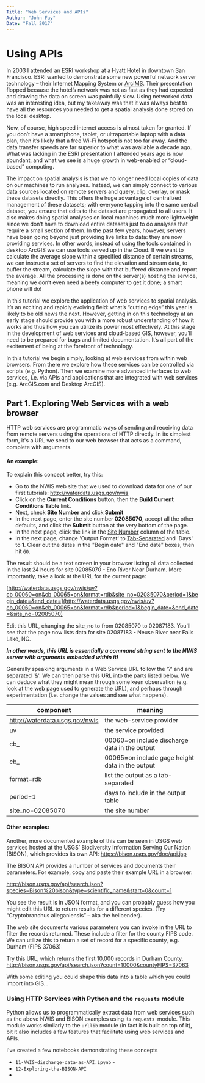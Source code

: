 ```yaml
---
Title: "Web Services and APIs"
Author: "John Fay"
Date: "Fall 2017"
---
```


# Using APIs

In 2003 I attended an ESRI workshop at a Hyatt Hotel in downtown San Francisco. ESRI wanted to demonstrate some new powerful network server technology – their Internet Mapping System or [ArcIMS](http://en.wikipedia.org/wiki/ArcIMS). Their presentation flopped because the hotel’s network was not as fast as they had expected and drawing the data on screen was painfully slow. Using networked data was an interesting idea, but my takeaway was that it was always best to have all the resources you needed to get a spatial analysis done stored on the local desktop. 

Now, of course, high speed internet access is almost taken for granted. If you don’t have a smartphone, tablet, or ultraportable laptop with a data plan, then it’s likely that a free Wi-Fi hotspot is not too far away. And the data transfer speeds are far superior to what was available a decade ago. What was lacking in the ESRI presentation I attended years ago is now abundant, and what we see is a huge growth in web-enabled or “cloud-based” computing. 

The impact on spatial analysis is that we no longer need local copies of data on our machines to run analyses. Instead, we can simply connect to various data sources located on remote servers and query, clip, overlay, or mask these datasets directly. This offers the huge advantage of centralized management of these datasets; with everyone tapping into the same central dataset, you ensure that edits to the dataset are propagated to all users. It also makes doing spatial analyses on local machines much more lightweight since we don’t have to download entire datasets just to do analyses that require a small section of them.
In the past few years, however, servers have been going beyond just providing live links to data: they are now providing services. In other words, instead of using the tools contained in desktop ArcGIS we can use tools served up in the Cloud. If we want to calculate the average slope within a specified distance of certain streams, we can instruct a set of servers to find the elevation and stream data, to buffer the stream, calculate the slope with that buffered distance and report the average. All the processing is done on the server(s) hosting the service, meaning we don’t even need a beefy computer to get it done; a smart phone will do! 

In this tutorial we explore the application of web services to spatial analysis. It’s an exciting and rapidly evolving field: what’s “cutting edge” this year is likely to be old news the next. However, getting in on this technology at an early stage should provide you with a more robust understanding of how it works and thus how you can utilize its power most effectively. At this stage in the development of web services and cloud-based GIS, however, you’ll need to be prepared for bugs and limited documentation. It’s all part of the excitement of being at the forefront of technology. 

In this tutorial we begin simply, looking at web services from within web browsers. From there we explore how these services can be controlled via scripts (e.g. Python). Then we examine more advanced interfaces to web services, i.e. via APIs and applications that are integrated with web services (e.g. ArcGIS.com and Desktop ArcGIS). 



## Part 1. Exploring Web Services with a web browser

HTTP web services are programmatic ways of sending and receiving data from remote servers using the operations of HTTP directly. In its simplest form, it's a URL we send to our web browser that acts as a command, complete with arguments. 

#### An example:

To explain this concept better, try this: 

* Go to the NWIS web site that we used to download data for one of our first tutorials:
  http://waterdata.usgs.gov/nwis 
* Click on the **Current Conditions** button, then the **Build Current Conditions Table** link.
* Next, check **Site Number** and click **Submit**
* In the next page, enter the site number **02085070**, accept all the other defaults, and click the **Submit** button at the very bottom of the page.
* In the next page, click the link in the <u>Site Number</u> column of the table.
* In the next page, change 'Output Format' to <u>Tab-Separated</u> and 'Days' to **1**. Clear out the dates in the "Begin date" and "End date" boxes, then hit `GO`.

The result should be a text screen in your browser listing all data collected in the last 24 hours for site 02085070 - Eno River Near Durham. More importantly, take a look at the URL for the current page:

[http://waterdata.usgs.gov/nwis/uv?cb_00060=on&cb_00065=on&format=rdb&site_no=02085070&period=1&begin_date=&end_date=](http://waterdata.usgs.gov/nwis/uv?cb_00060=on&cb_00065=on&format=rdb&period=1&begin_date=&end_date=&site_no=02085070)

Edit this URL, changing the site_no to from 02085070 to 02087183. You'll see that the page now lists data for site 02087183 - Neuse River near Falls Lake, NC. 

***In other words, this URL is essentially a command string sent to the NWIS server with arguments embedded within it!*** 

Generally speaking arguments in a Web Service URL follow the '?' and are separated '&'. We can then parse this URL into the parts listed below. We can deduce what they might mean through some keen observation (e.g. look at the web page used to generate the URL), and perhaps through experimentation (i.e. change the values and see what happens). 

| component                      | meaning                                  |
| ------------------------------ | ---------------------------------------- |
| http://waterdata.usgs.gov/nwis | the web-service provider                 |
| uv                             | the service provided                     |
| cb_                            | 00060=on	include discharge data in the output |
| cb_                            | 00065=on	include gage height data in the output |
| format=rdb                     | list the output as a tab-separated       |
| period=1                       | days to include in the output table      |
| site_no=02085070               | the site number                          |



#### Other examples:

Another, more documented example of this can be seen in USGS web services hosted at the USGS’ Biodiversity Information Serving Our Nation (BISON), which provides its own API:
https://bison.usgs.gov/doc/api.jsp 

The BISON API provides a number of services and documents their parameters. For example, copy and paste their example URL in a browser: 

http://bison.usgs.gov/api/search.json?species=Bison%20bison&type=scientific_name&start=0&count=1

You see the result is in JSON format, and you can probably guess how you might edit this URL to return results for a different species. (Try “Cryptobranchus alleganiensis” – aka the hellbender). 

The web site documents various parameters you can invoke in the URL to filter the records returned. These include a filter for the county FIPS code. We can utilize this to return a set of record for a specific county, e.g. Durham (FIPS 37063)

Try this URL, which returns the first 10,000 records in Durham County. 
http://bison.usgs.gov/api/search.json?count=10000&countyFIPS=37063   

With some editing you could shape this data into a table which you could import into GIS…



### Using HTTP Services with Python and the `requests` module

Python allows us to programmatically extract data from web services such as the above NWIS and BISON examples using its `requests `module. This module works similarly to the `urllib` module (in fact it is built on top of it), bit it also includes a few features that facilitate using web services and APIs. 

I've created a few notebooks demonstrating these concepts

* `11-NWIS-discharge-data-as-API.ipynb` - 
* `12-Exploring-the-BISON-API`
* ​

